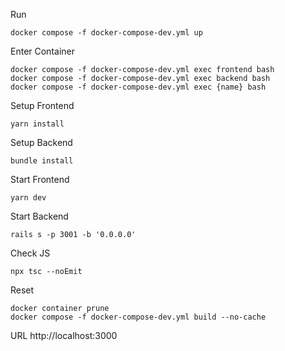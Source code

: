 Run
```
docker compose -f docker-compose-dev.yml up
```

Enter Container
```
docker compose -f docker-compose-dev.yml exec frontend bash
docker compose -f docker-compose-dev.yml exec backend bash
docker compose -f docker-compose-dev.yml exec {name} bash
```

Setup Frontend
```
yarn install
```

Setup Backend
```
bundle install
```

Start Frontend
```
yarn dev
```

Start Backend
```
rails s -p 3001 -b '0.0.0.0'
```

Check JS
```
npx tsc --noEmit
```

Reset
```
docker container prune
docker compose -f docker-compose-dev.yml build --no-cache
```

URL
http://localhost:3000
